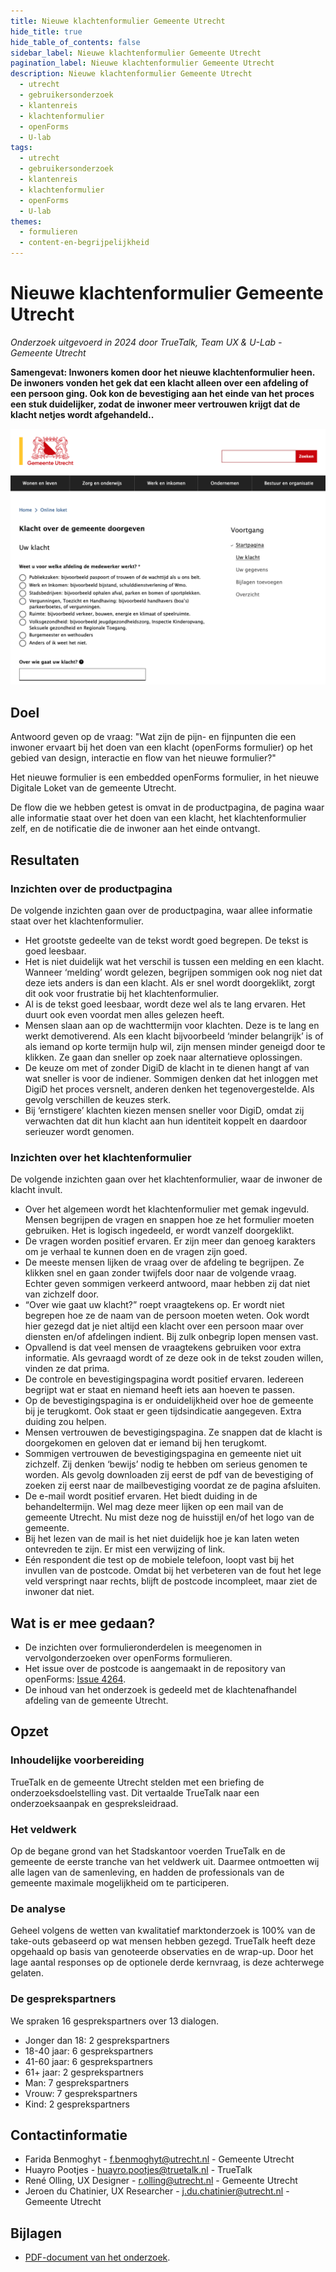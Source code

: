 ```yaml
---
title: Nieuwe klachtenformulier Gemeente Utrecht
hide_title: true
hide_table_of_contents: false
sidebar_label: Nieuwe klachtenformulier Gemeente Utrecht
pagination_label: Nieuwe klachtenformulier Gemeente Utrecht
description: Nieuwe klachtenformulier Gemeente Utrecht
  - utrecht
  - gebruikersonderzoek
  - klantenreis
  - klachtenformulier
  - openForms
  - U-lab
tags:
  - utrecht
  - gebruikersonderzoek
  - klantenreis
  - klachtenformulier
  - openForms
  - U-lab
themes:
  - formulieren
  - content-en-begrijpelijkheid
---
```


<!-- @license CC0-1.0 -->

# Nieuwe klachtenformulier Gemeente Utrecht

_Onderzoek uitgevoerd in 2024 door TrueTalk, Team UX & U-Lab - Gemeente Utrecht_

**Samengevat: Inwoners komen door het nieuwe klachtenformulier heen. De inwoners vonden het gek dat een klacht alleen over een afdeling of een persoon ging. Ook kon de bevestiging aan het einde van het proces een stuk duidelijker, zodat de inwoner meer vertrouwen krijgt dat de klacht netjes wordt afgehandeld..**

![Screenshot van het klachtenformulier van de gemeente Utrecht](https://raw.githubusercontent.com/nl-design-system/gebruikersonderzoeken/assets/utrecht-klachtenformulier-onderzoek__klachtenformulier.png)

## Doel

Antwoord geven op de vraag: "Wat zijn de pijn- en fijnpunten die een inwoner ervaart bij het doen van een klacht (openForms formulier) op het gebied van design, interactie en flow van het nieuwe formulier?"

Het nieuwe formulier is een embedded openForms formulier, in het nieuwe Digitale Loket van de gemeente Utrecht.

De flow die we hebben getest is omvat in de productpagina, de pagina waar alle informatie staat over het doen van een klacht, het klachtenformulier zelf, en de notificatie die de inwoner aan het einde ontvangt.

## Resultaten

### Inzichten over de productpagina

De volgende inzichten gaan over de productpagina, waar allee informatie staat over het klachtenformulier.

- Het grootste gedeelte van de tekst wordt goed begrepen. De tekst is goed leesbaar.
- Het is niet duidelijk wat het verschil is tussen een melding en een klacht. Wanneer ‘melding’ wordt gelezen, begrijpen sommigen ook nog niet dat deze iets anders is dan een klacht. Als er snel wordt doorgeklikt, zorgt dit ook voor frustratie bij het klachtenformulier.
- Al is de tekst goed leesbaar, wordt deze wel als te lang ervaren. Het duurt ook even voordat men alles gelezen heeft.
- Mensen slaan aan op de wachttermijn voor klachten. Deze is te lang en werkt demotiverend. Als een klacht bijvoorbeeld ‘minder belangrijk’ is of als iemand op korte termijn hulp wil, zijn mensen minder geneigd door te klikken. Ze gaan dan sneller op zoek naar alternatieve oplossingen.
- De keuze om met of zonder DigiD de klacht in te dienen hangt af van wat sneller is voor de indiener. Sommigen denken dat het inloggen met DigiD het proces versnelt, anderen denken het tegenovergestelde. Als gevolg verschillen de keuzes sterk.
- Bij ‘ernstigere’ klachten kiezen mensen sneller voor DigiD, omdat zij verwachten dat dit hun klacht aan hun identiteit koppelt en daardoor serieuzer wordt genomen.

### Inzichten over het klachtenformulier

De volgende inzichten gaan over het klachtenformulier, waar de inwoner de klacht invult.

- Over het algemeen wordt het klachtenformulier met gemak ingevuld. Mensen begrijpen de vragen en snappen hoe ze het formulier moeten gebruiken. Het is logisch ingedeeld, er wordt vanzelf doorgeklikt.
- De vragen worden positief ervaren. Er zijn meer dan genoeg karakters om je verhaal te kunnen doen en de vragen zijn goed.
- De meeste mensen lijken de vraag over de afdeling te begrijpen. Ze klikken snel en gaan zonder twijfels door naar de volgende vraag. Echter geven sommigen verkeerd antwoord, maar hebben zij dat niet van zichzelf door.
- “Over wie gaat uw klacht?” roept vraagtekens op. Er wordt niet begrepen hoe ze de naam van de persoon moeten weten. Ook wordt hier gezegd dat je niet altijd een klacht over een persoon maar over diensten en/of afdelingen indient. Bij zulk onbegrip lopen mensen vast.
- Opvallend is dat veel mensen de vraagtekens gebruiken voor extra informatie. Als gevraagd wordt of ze deze ook in de tekst zouden willen, vinden ze dat prima.
- De controle en bevestigingspagina wordt positief ervaren. Iedereen begrijpt wat er staat en niemand heeft iets aan hoeven te passen.
- Op de bevestigingspagina is er onduidelijkheid over hoe de gemeente bij je terugkomt. Ook staat er geen tijdsindicatie aangegeven. Extra duiding zou helpen.
- Mensen vertrouwen de bevestigingspagina. Ze snappen dat de klacht is doorgekomen en geloven dat er iemand bij hen terugkomt.
- Sommigen vertrouwen de bevestigingspagina en gemeente niet uit zichzelf. Zij denken ‘bewijs’ nodig te hebben om serieus genomen te worden. Als gevolg downloaden zij eerst de pdf van de bevestiging of zoeken zij eerst naar de mailbevestiging voordat ze de pagina afsluiten.
- De e-mail wordt positief ervaren. Het biedt duiding in de behandeltermijn. Wel mag deze meer lijken op een mail van de gemeente Utrecht. Nu mist deze nog de huisstijl en/of het logo van de gemeente.
- Bij het lezen van de mail is het niet duidelijk hoe je kan laten weten ontevreden te zijn. Er mist een verwijzing of link.
- Eén respondent die test op de mobiele telefoon, loopt vast bij het invullen van de postcode. Omdat bij het verbeteren van de fout het lege veld verspringt naar rechts, blijft de postcode incompleet, maar ziet de inwoner dat niet.

## Wat is er mee gedaan?

- De inzichten over formulieronderdelen is meegenomen in vervolgonderzoeken over openForms formulieren.
- Het issue over de postcode is aangemaakt in de repository van openForms: [Issue 4264](https://github.com/open-formulieren/open-forms/issues/4264).
- De inhoud van het onderzoek is gedeeld met de klachtenafhandel afdeling van de gemeente Utrecht.

## Opzet

### Inhoudelijke voorbereiding

TrueTalk en de gemeente Utrecht stelden met een briefing de onderzoeksdoelstelling vast. Dit vertaalde TrueTalk naar een onderzoeksaanpak en gespreksleidraad.

### Het veldwerk

Op de begane grond van het Stadskantoor voerden TrueTalk en de gemeente de eerste tranche van het veldwerk uit. Daarmee ontmoetten wij alle lagen van de samenleving, en hadden de professionals van de gemeente maximale mogelijkheid om te participeren.

### De analyse

Geheel volgens de wetten van kwalitatief marktonderzoek is 100% van de take-outs gebaseerd op wat mensen hebben gezegd. TrueTalk heeft deze opgehaald op basis van genoteerde observaties en de wrap-up. Door het lage aantal responses op de optionele derde kernvraag, is deze achterwege gelaten.

### De gesprekspartners

We spraken 16 gesprekspartners over 13 dialogen.

- Jonger dan 18: 2 gesprekspartners
- 18-40 jaar: 6 gesprekspartners
- 41-60 jaar: 6 gesprekspartners
- 61+ jaar: 2 gesprekspartners
- Man: 7 gesprekspartners
- Vrouw: 7 gesprekspartners
- Kind: 2 gesprekspartners

## Contactinformatie

- Farida Benmoghyt - [f.benmoghyt@utrecht.nl](mailto:f.benmoghyt@utrecht.nl) - Gemeente Utrecht
- Huayro Pootjes - [huayro.pootjes@truetalk.nl](mailto:huayro.pootjes@truetalk.nl) - TrueTalk
- René Olling, UX Designer - [r.olling@utrecht.nl](mailto:r.olling@utrecht.nl) - Gemeente Utrecht
- Jeroen du Chatinier, UX Researcher - [j.du.chatinier@utrecht.nl](mailto:j.du.chatinier@utrecht.nl) - Gemeente Utrecht

## Bijlagen

- [PDF-document van het onderzoek](https://github.com/nl-design-system/gebruikersonderzoeken/files/15387310/Takeouts_Klachtenformulier_GemUtrecht.1.pdf).
